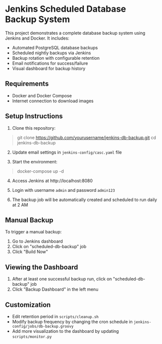 # Jenkins Scheduled Database Backup System

This project demonstrates a complete database backup system using Jenkins and Docker. It includes:

- Automated PostgreSQL database backups
- Scheduled nightly backups via Jenkins
- Backup rotation with configurable retention
- Email notifications for success/failure
- Visual dashboard for backup history

## Requirements

- Docker and Docker Compose
- Internet connection to download images

## Setup Instructions

1. Clone this repository:

>git clone https://github.com/yourusername/jenkins-db-backup.git
>cd jenkins-db-backup

2. Update email settings in `jenkins-config/casc.yaml` file

3. Start the environment:

>docker-compose up -d

4. Access Jenkins at http://localhost:8080

5. Login with username `admin` and password `admin123`

6. The backup job will be automatically created and scheduled to run daily at 2 AM

## Manual Backup

To trigger a manual backup:

1. Go to Jenkins dashboard
2. Click on "scheduled-db-backup" job
3. Click "Build Now"

## Viewing the Dashboard

1. After at least one successful backup run, click on "scheduled-db-backup" job
2. Click "Backup Dashboard" in the left menu

## Customization

- Edit retention period in `scripts/cleanup.sh`
- Modify backup frequency by changing the cron schedule in `jenkins-config/jobs/db-backup.groovy`
- Add more visualization to the dashboard by updating `scripts/monitor.py`